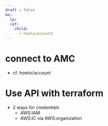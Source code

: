 ```yaml
---
draft : false
mx:
  lp:
  ref:
    child:
      - howto/account
---
```


# connect to AMC
- cf. howto/account 


# Use API with terraform
- 2 ways for credentials
  - AWS:IAM 
  - AWS:IC via AWS:organization
